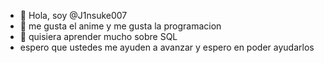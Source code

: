 - 👋 Hola, soy @J1nsuke007
- 👀 me gusta el anime y me gusta la programacion
- 🌱 quisiera aprender mucho sobre SQL
- espero que ustedes me ayuden a avanzar y espero en poder ayudarlos

<!---
J1nsuke007/J1nsuke007 is a ✨ special ✨ repository because its `README.md` (this file) appears on your GitHub profile.
You can click the Preview link to take a look at your changes.
--->
